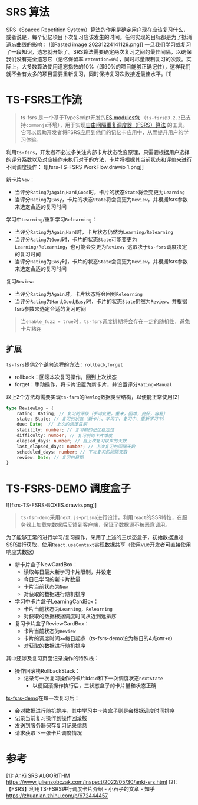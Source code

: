 
# SRS 算法
SRS（Spaced Repetition System）算法的作用是确定用户现在应该复习什么，或者说是，每个记忆项目下次复习应该发生的时间。任何实现的目标都是为了抵消遗忘曲线的影响：
![[Pasted image 20231224141129.png]]
一旦我们学习或复习了一段知识，遗忘就开始了。SRS算法需要确定两次复习之间的最佳间隔，以确保我们没有完全遗忘它（记忆保留率 `retention=0%`），同时尽量限制复习的次数。实际上，大多数算法使用遗忘指数的10%（即90%的项目能够正确记住），这样我们就不会有太多的项目需要重新复习，同时保持复习次数接近最佳水平。[1] 

# TS-FSRS工作流

> ts-fsrs 是一个基于TypeScript开发的[ES modules包](http://link.zhihu.com/?target=https%3A//gist.github.com/sindresorhus/a39789f98801d908bbc7ff3ecc99d99c) （`ts-fsrs@3.2.3`已支持`commonjs`环境），用于实现[自由间隔重复调度器（FSRS）算法](http://link.zhihu.com/?target=https%3A//github.com/open-spaced-repetition/free-spaced-repetition-scheduler/blob/main/README_CN.md) 的工具。它可以帮助开发者将FSRS应用到他们的记忆卡应用中，从而提升用户的学习体验。

利用`ts-fsrs`，开发者不必过多关注内部卡片状态改变原理，只需要根据用户选择的评分系数以及对应操作来执行对于的方法，卡片将根据其当前状态和评价来进行不同调度操作：
![[fsrs-TS-FSRS WorkFlow.drawio 1.png]]

新卡片`New`：
- 当评分`Rating`为`Again`,`Hard`,`Good`时，卡片的状态`State`将会变更为`Learning`
- 当评分`Rating`为`Easy`，卡片的状态`State`将会变更为`Review`，并根据fsrs参数来选定合适的复习时间

学习中`Learning`/重新学习`Relearning`：
- 当评分`Rating`为`Again`,`Hard`时，卡片状态仍然为`Learning/Relearning`
- 当评分`Rating`为`Good`时，卡片的状态`State`可能变更为`Learning/Relearning`，也可能会变更为`Review`，这取决于`ts-fsrs`调度决定的复习时间
- 当评分`Rating`为`Easy`时，卡片的状态`State`会变更为`Review`，并根据fsrs参数来选定合适的复习时间

复习`Review`:
- 当评分`Rating`为`Again`时，卡片状态将会回到`Relearning`
- 当评分`Rating`为`Hard`,`Good`,`Easy`时，卡片的状态`State`仍然为`Review`，并根据fsrs参数来选定合适的复习时间

> 当`enable_fuzz = true`时，`ts-fsrs`调度排期将会存在一定的随机性，避免卡片粘连

## 扩展
`ts-fsrs`提供2个逆向流程的方法：`rollback`,`forget`

- rollback：回滚本次复习操作，回到上次状态
- forget：手动操作，将卡片设置为新卡片，并设置评分`Rating=Manual`

以上2个方法均需要实现`ts-fsrs`的`Revlog`数据类型结构，以便能正常使用[2]
```typescript
type ReviewLog = {
    rating: Rating; // 复习的评级（手动变更，重来，困难，良好，容易）
    state: State; // 复习的状态（新卡片、学习中、复习中、重新学习中）
    due: Date;  // 上次的调度日期
    stability: number; // 复习前的记忆稳定性
    difficulty: number; // 复习前的卡片难度
    elapsed_days: number; // 自上次复习以来的天数
    last_elapsed_days: number; // 上次复习的间隔天数
    scheduled_days: number; // 下次复习的间隔天数
    review: Date; // 复习的日期
}
```


# TS-FSRS-DEMO 调度盒子

![[fsrs-TS-FSRS-BOXES.drawio.png]]

> `ts-fsr-demo`采用`next.js+prisma`进行设计，利用`react`的SSR特性，在服务器上加载完数据后反馈到客户端，保证了数据源不被恶意调用。

为了能够正常的进行学习/复习操作，采用了上述的三状态盒子，初始数据通过SSR进行获取，使用`React.useContext`实现数据共享（使用vue开发者可直接使用响应式数据）

- 新卡片盒子NewCardBox：
	- 读取每日最大新学习卡片限制，并设定
	- 今日已学习的新卡片数量
	- 卡片当前状态为`New`
	- 对获取的数据进行随机排序
- 学习中卡片盒子LearningCardBox：
	- 卡片当前状态为`Learning`，`Relearning`
	- 对获取的数据根据调度时间从近到远排序
- 复习卡片盒子ReviewCardBox：
	- 卡片当前状态为`Review`
	- 卡片的调度时间`>=`每日起点（ts-fsrs-demo设为每日的4点`GMT+0`）
	- 对获取的数据进行随机排序

其中还涉及复习页面记录操作的特殊栈：
- 操作回滚栈RollbackStack：
	- 记录每一次复习操作的卡片id`cid`和下一次调度状态`nextState`
		- 以便回滚操作执行后，三状态盒子的卡片量和状态正确

[ts-fsrs-demo](https://github.com/ishiko732/ts-fsrs-demo/blob/ea029343f24b1240d670b6db12c7ef41a4ff4217/src/context/CardContext.tsx)在每一次复习后：
- 会对数据进行随机排序，其中学习中卡片盒子则是会根据调度时间排序
- 记录当前复习操作到操作回滚栈
- 发送到服务器保存复习记录信息
- 请求获取下一张卡片调度情况


# 参考

[1]: AnKi SRS ALGORITHM https://www.juliensobczak.com/inspect/2022/05/30/anki-srs.html
[2]: 【FSRS】利用TS-FSRS进行调度卡片介绍 - 小石子的文章 - 知乎
https://zhuanlan.zhihu.com/p/672444457
